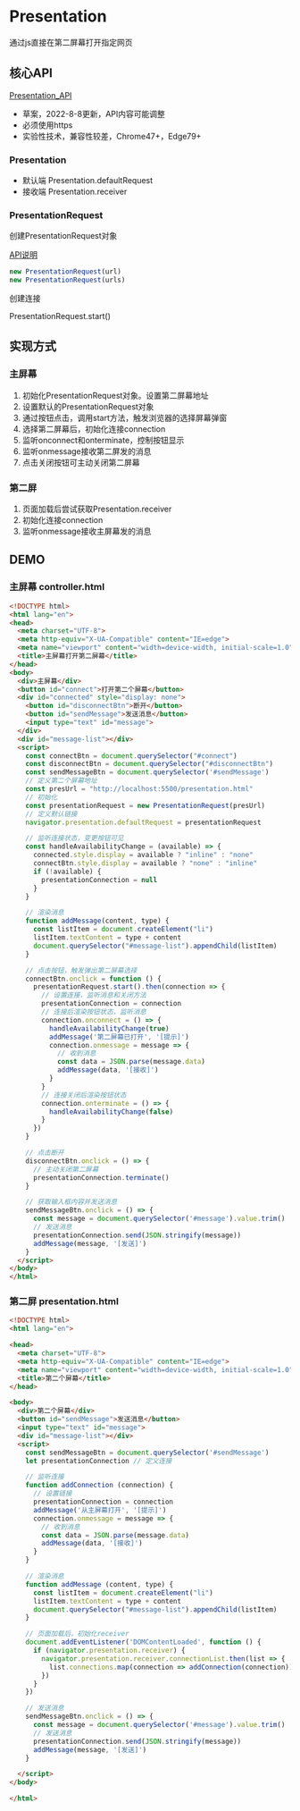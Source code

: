 # Presentation

通过js直接在第二屏幕打开指定网页

## 核心API

[Presentation_API](https://developer.mozilla.org/en-US/docs/Web/API/Presentation_API)

- 草案，2022-8-8更新，API内容可能调整
- 必须使用https
- 实验性技术，兼容性较差，Chrome47+，Edge79+

### Presentation

- 默认端 Presentation.defaultRequest
- 接收端 Presentation.receiver

### PresentationRequest

创建PresentationRequest对象

[API说明](https://developer.mozilla.org/en-US/docs/Web/API/PresentationRequest/PresentationRequest)


```js
new PresentationRequest(url)
new PresentationRequest(urls)
```

创建连接

PresentationRequest.start()

## 实现方式

### 主屏幕

1. 初始化PresentationRequest对象。设置第二屏幕地址
2. 设置默认的PresentationRequest对象
3. 通过按钮点击，调用start方法，触发浏览器的选择屏幕弹窗
4. 选择第二屏幕后，初始化连接connection
5. 监听onconnect和onterminate，控制按钮显示
6. 监听onmessage接收第二屏发的消息
7. 点击关闭按钮可主动关闭第二屏幕

### 第二屏

1. 页面加载后尝试获取Presentation.receiver
2. 初始化连接connection
3. 监听onmessage接收主屏幕发的消息

## DEMO

### 主屏幕 controller.html

```html
<!DOCTYPE html>
<html lang="en">
<head>
  <meta charset="UTF-8">
  <meta http-equiv="X-UA-Compatible" content="IE=edge">
  <meta name="viewport" content="width=device-width, initial-scale=1.0">
  <title>主屏幕打开第二屏幕</title>
</head>
<body>
  <div>主屏幕</div>
  <button id="connect">打开第二个屏幕</button>
  <div id="connected" style="display: none">
    <button id="disconnectBtn">断开</button>
    <button id="sendMessage">发送消息</button>
    <input type="text" id="message">
  </div>
  <div id="message-list"></div>
  <script>
    const connectBtn = document.querySelector("#connect")
    const disconnectBtn = document.querySelector("#disconnectBtn")
    const sendMessageBtn = document.querySelector('#sendMessage')
    // 定义第二个屏幕地址
    const presUrl = "http://localhost:5500/presentation.html"
    // 初始化
    const presentationRequest = new PresentationRequest(presUrl)
    // 定义默认链接
    navigator.presentation.defaultRequest = presentationRequest

    // 监听连接状态，变更按钮可见
    const handleAvailabilityChange = (available) => {
      connected.style.display = available ? "inline" : "none"
      connectBtn.style.display = available ? "none" : "inline"
      if (!available) {
        presentationConnection = null
      }
    }

    // 渲染消息
    function addMessage(content, type) {
      const listItem = document.createElement("li")
      listItem.textContent = type + content
      document.querySelector("#message-list").appendChild(listItem)
    }

    // 点击按钮，触发弹出第二屏幕选择
    connectBtn.onclick = function () {
      presentationRequest.start().then(connection => {
        // 设置连接，监听消息和关闭方法
        presentationConnection = connection
        // 连接后渲染按钮状态，监听消息
        connection.onconnect = () => {
          handleAvailabilityChange(true)
          addMessage('第二屏幕已打开', '[提示]')
          connection.onmessage = message => {
            // 收到消息
            const data = JSON.parse(message.data)
            addMessage(data, '[接收]')
          }
        }
        // 连接关闭后渲染按钮状态
        connection.onterminate = () => {
          handleAvailabilityChange(false)
        }
      })
    }

    // 点击断开
    disconnectBtn.onclick = () => {
      // 主动关闭第二屏幕
      presentationConnection.terminate()
    }

    // 获取输入框内容并发送消息
    sendMessageBtn.onclick = () => {
      const message = document.querySelector('#message').value.trim()
      // 发送消息
      presentationConnection.send(JSON.stringify(message))
      addMessage(message, '[发送]')
    }
  </script>
</body>
</html>
```

### 第二屏 presentation.html

```html
<!DOCTYPE html>
<html lang="en">

<head>
  <meta charset="UTF-8">
  <meta http-equiv="X-UA-Compatible" content="IE=edge">
  <meta name="viewport" content="width=device-width, initial-scale=1.0">
  <title>第二个屏幕</title>
</head>

<body>
  <div>第二个屏幕</div>
  <button id="sendMessage">发送消息</button>
  <input type="text" id="message">
  <div id="message-list"></div>
  <script>
    const sendMessageBtn = document.querySelector('#sendMessage')
    let presentationConnection // 定义连接

    // 监听连接
    function addConnection (connection) {
      // 设置链接
      presentationConnection = connection
      addMessage('从主屏幕打开', '[提示]')
      connection.onmessage = message => {
        // 收到消息
        const data = JSON.parse(message.data)
        addMessage(data, '[接收]')
      }
    }

    // 渲染消息
    function addMessage (content, type) {
      const listItem = document.createElement("li")
      listItem.textContent = type + content
      document.querySelector("#message-list").appendChild(listItem)
    }

    // 页面加载后，初始化receiver
    document.addEventListener('DOMContentLoaded', function () {
      if (navigator.presentation.receiver) {
        navigator.presentation.receiver.connectionList.then(list => {
          list.connections.map(connection => addConnection(connection))
        })
      }
    })

    // 发送消息
    sendMessageBtn.onclick = () => {
      const message = document.querySelector('#message').value.trim()
      // 发送消息
      presentationConnection.send(JSON.stringify(message))
      addMessage(message, '[发送]')
    }

  </script>
</body>

</html>
```